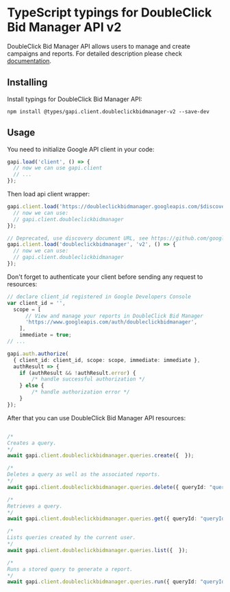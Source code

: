 # TypeScript typings for DoubleClick Bid Manager API v2

DoubleClick Bid Manager API allows users to manage and create campaigns and reports.
For detailed description please check [documentation](https://developers.google.com/bid-manager/).

## Installing

Install typings for DoubleClick Bid Manager API:

```
npm install @types/gapi.client.doubleclickbidmanager-v2 --save-dev
```

## Usage

You need to initialize Google API client in your code:

```typescript
gapi.load('client', () => {
  // now we can use gapi.client
  // ...
});
```

Then load api client wrapper:

```typescript
gapi.client.load('https://doubleclickbidmanager.googleapis.com/$discovery/rest?version=v2', () => {
  // now we can use:
  // gapi.client.doubleclickbidmanager
});
```

```typescript
// Deprecated, use discovery document URL, see https://github.com/google/google-api-javascript-client/blob/master/docs/reference.md#----gapiclientloadname----version----callback--
gapi.client.load('doubleclickbidmanager', 'v2', () => {
  // now we can use:
  // gapi.client.doubleclickbidmanager
});
```

Don't forget to authenticate your client before sending any request to resources:

```typescript
// declare client_id registered in Google Developers Console
var client_id = '',
  scope = [
      // View and manage your reports in DoubleClick Bid Manager
      'https://www.googleapis.com/auth/doubleclickbidmanager',
    ],
    immediate = true;
// ...

gapi.auth.authorize(
  { client_id: client_id, scope: scope, immediate: immediate },
  authResult => {
    if (authResult && !authResult.error) {
        /* handle successful authorization */
    } else {
        /* handle authorization error */
    }
});
```

After that you can use DoubleClick Bid Manager API resources: <!-- TODO: make this work for multiple namespaces -->

```typescript

/*
Creates a query.
*/
await gapi.client.doubleclickbidmanager.queries.create({  });

/*
Deletes a query as well as the associated reports.
*/
await gapi.client.doubleclickbidmanager.queries.delete({ queryId: "queryId",  });

/*
Retrieves a query.
*/
await gapi.client.doubleclickbidmanager.queries.get({ queryId: "queryId",  });

/*
Lists queries created by the current user.
*/
await gapi.client.doubleclickbidmanager.queries.list({  });

/*
Runs a stored query to generate a report.
*/
await gapi.client.doubleclickbidmanager.queries.run({ queryId: "queryId",  });
```

